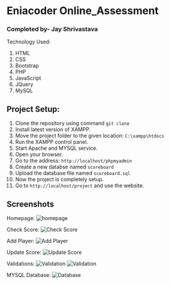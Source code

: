 ﻿# Eniacoder Online_Assessment

### Completed by- Jay Shrivastava

Technology Used:

1. HTML
2. CSS
3. Bootstrap
4. PHP
5. JavaScript
6. JQuery
7. MySQL

## Project Setup:

1. Clone the repository using command ```git clone```
2. Install latest version of XAMPP.
3. Move the project folder to the given location:
   ```C:\xampp\htdocs```
4. Run the XAMPP control panel.
5. Start Apache and MYSQL service.
6. Open your browser.
7. Go to the address:  ```http://localhost/phpmyadmin ```
8. Create a new databse named ```scoreboard```
9. Upload the database file named ```scoreboard.sql```
10. Now the project is completely setup.
11. Go to ```http://localhost/project``` and use the website.


## Screenshots

Homepage:
![homepage](https://github.com/jay1310/Online_Assessment/blob/master/screenshot/1.%20homepage.png?raw=true)

Check Score:
![Check Score](https://github.com/jay1310/Online_Assessment/blob/master/screenshot/2.%20check%20score.png?raw=true)

Add Player:
![Add Player](https://github.com/jay1310/Online_Assessment/blob/master/screenshot/3.%20add%20player.png?raw=true)

Update Score:
![Update Score](https://github.com/jay1310/Online_Assessment/blob/master/screenshot/4.%20update%20score.png?raw=true)

Validations:
![Validation](https://github.com/jay1310/Online_Assessment/blob/master/screenshot/5.%20validation1.png?raw=true)
![Validation](https://github.com/jay1310/Online_Assessment/blob/master/screenshot/6.%20validation2.png?raw=true)

MYSQL Database:
![Database](https://github.com/jay1310/Online_Assessment/blob/master/screenshot/7.%20database.png?raw=true)

